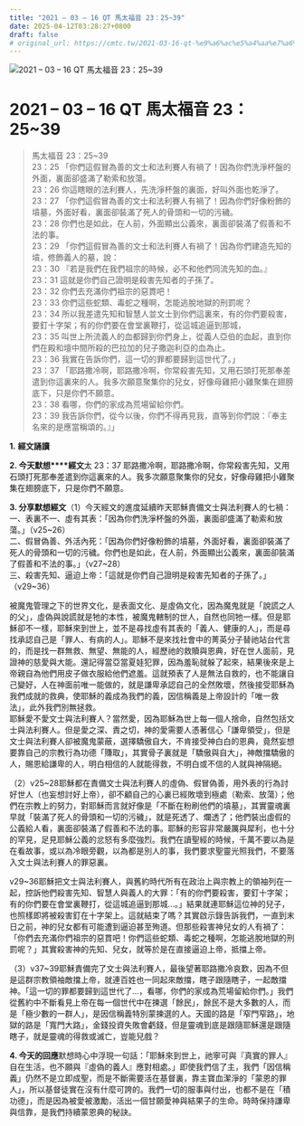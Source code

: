 ```yaml
---
title: "2021 – 03 – 16 QT 馬太福音 23：25~39"
date: 2025-04-12T03:28:27+0800
draft: false
# original_url: https://cmtc.tw/2021-03-16-qt-%e9%a6%ac%e5%a4%aa%e7%a6%8f%e9%9f%b3-23%ef%bc%9a2539
---
```


![2021 – 03 – 16 QT 馬太福音 23：25\~39](/images/qt.jpg   "2021 – 03 – 16 QT 馬太福音 23：25\~39")

# 2021 – 03 – 16 QT 馬太福音 23：25\~39

> 馬太福音 23：25\~39  
> 23：25 「你們這假冒為善的文士和法利賽人有禍了！因為你們洗淨杯盤的外面，裏面卻盛滿了勒索和放蕩。  
> 23：26 你這瞎眼的法利賽人，先洗淨杯盤的裏面，好叫外面也乾淨了。  
> 23：27 「你們這假冒為善的文士和法利賽人有禍了！因為你們好像粉飾的墳墓，外面好看，裏面卻裝滿了死人的骨頭和一切的污穢。  
> 23：28 你們也是如此，在人前，外面顯出公義來，裏面卻裝滿了假善和不法的事。  
> 23：29 「你們這假冒為善的文士和法利賽人有禍了！因為你們建造先知的墳，修飾義人的墓，說：  
> 23：30 『若是我們在我們祖宗的時候，必不和他們同流先知的血。』  
> 23：31 這就是你們自己證明是殺害先知者的子孫了。  
> 23：32 你們去充滿你們祖宗的惡貫吧！  
> 23：33 你們這些蛇類、毒蛇之種啊，怎能逃脫地獄的刑罰呢？  
> 23：34 所以我差遣先知和智慧人並文士到你們這裏來，有的你們要殺害，要釘十字架；有的你們要在會堂裏鞭打，從這城追逼到那城，  
> 23：35 叫世上所流義人的血都歸到你們身上，從義人亞伯的血起，直到你們在殿和壇中間所殺的巴拉加的兒子撒迦利亞的血為止。  
> 23：36 我實在告訴你們，這一切的罪都要歸到這世代了。」  
> 23：37 「耶路撒冷啊，耶路撒冷啊，你常殺害先知，又用石頭打死那奉差遣到你這裏來的人。我多次願意聚集你的兒女，好像母雞把小雞聚集在翅膀底下，只是你們不願意。  
> 23：38 看哪，你們的家成為荒場留給你們。  
> 23：39 我告訴你們，從今以後，你們不得再見我，直等到你們說：『奉主名來的是應當稱頌的。』」

**1.** **經文誦讀**

**2. 今天默想****經文**太 23：37 耶路撒冷啊，耶路撒冷啊，你常殺害先知，又用石頭打死那奉差遣到你這裏來的人。我多次願意聚集你的兒女，好像母雞把小雞聚集在翅膀底下，只是你們不願意。

**3. 分享默想經文**（1）今天經文的進度延續昨天耶穌責備文士與法利賽人的七禍：  
一、表裏不一、虛有其表：「因為你們洗淨杯盤的外面，裏面卻盛滿了勒索和放蕩。」（v25\~26）  
二、假冒偽善、外活內死：「因為你們好像粉飾的墳墓，外面好看，裏面卻裝滿了死人的骨頭和一切的污穢。你們也是如此，在人前，外面顯出公義來，裏面卻裝滿了假善和不法的事。」（v27\~28）  
三、殺害先知、逼迫上帝：「這就是你們自己證明是殺害先知者的子孫了。」（v29\~36）

被魔鬼管理之下的世界文化，是表面文化、是虛偽文化，因為魔鬼就是「說謊之人的父」，虛偽與說謊就是牠的本性，被魔鬼轄制的世人，自然也同牠一樣。但是耶穌卻不一樣，耶穌來到世上，並不是尋找虛有其表的「義人、健康的人」，而是尋找承認自己是「罪人、有病的人」。耶穌不是來找社會中的菁英分子替祂站台代言的，而是找一群無救、無望、無能的人，經歷祂的救贖與恩典，好在世人面前，見證神的慈愛與大能。還記得當亞當夏娃犯罪，因為羞恥就躲了起來，結果後來是上帝親自為他們用皮子做衣服給他們遮羞。這就預表了人是無法自救的，也不能讓自己變好，人在神面前唯一能做的，就是謙卑承認自己的全然敗壞，然後接受耶穌為我們成就的救典，使耶穌的義成為我們的義，因信稱義是上帝設計的「唯一救法」，此外我們別無拯救。  
耶穌愛不愛文士與法利賽人？當然愛，因為耶穌為世上每一個人捨命，自然包括文士與法利賽人。但是愛之深、責之切，神的愛需要人憑著信心「謙卑領受」，但是文士與法利賽人卻被魔鬼蒙蔽，選擇驕傲自大，不肯接受神白白的恩典，竟然妄想要靠自己的宗教行為功德「賺取」，其實骨子裏就是「驕傲與自大」，神敵擋驕傲的人，賜恩給謙卑的人，明白相信的人就能得救，不明白或不信的人就與神隔絕。

（2）v25\~28耶穌都在責備文士與法利賽人的虛偽、假冒偽善，用外表的行為討好世人（也妄想討好上帝），卻不顧自己的心裏已經敗壞到極處（勒索、放蕩）；他們在宗教上的努力，對耶穌而言就好像是「不斷在粉刷他們的墳墓」，其實靈魂裏早就「裝滿了死人的骨頭和一切的污穢」，就是死透了、爛透了；他們裝出虛假的公義給人看，裏面卻裝滿了假善和不法的事。耶穌的形容非常嚴厲與犀利，也十分的罕見，足見耶穌公義的忿怒有多麼強烈。我們在讀聖經的時候，千萬不要以為是在看故事，或以為冷眼旁觀，以為都是別人的事，我們要求聖靈光照我們，不要落入文士與法利賽人的罪惡裏。

v29\~36耶穌把文士與法利賽人，與舊約時代所有在政治上與宗教上的領袖列在一起，控訴他們殺害先知、智慧人與義人的大罪：「有的你們要殺害，要釘十字架；有的你們要在會堂裏鞭打，從這城追逼到那城…。」結果就連耶穌這位神的兒子，也照樣即將被殺害釘在十字架上。這就結束了嗎？其實啟示錄告訴我們，一直到末日之前，神的兒女都有可能遭到逼迫甚至殉道。但那些殺害神兒女的人有禍了：「你們去充滿你們祖宗的惡貫吧！你們這些蛇類、毒蛇之種啊，怎能逃脫地獄的刑罰呢？」其實殺害神的先知、兒女，就等於是在直接逼迫上帝，抵擋上帝。

（3）v37\~39耶穌責備完了文士與法利賽人，最後望著耶路撒冷哀歎，因為不但是這群宗教領袖敵擋上帝，就連百姓也一同起來敵擋，瞎子跟隨瞎子，一起敵擋神。「這一切的罪都要歸到這世代了…，看哪，你們的家成為荒場留給你們。」我們從舊約中不斷看見上帝在每一個世代中在揀選「餘民」，餘民不是大多數的人，而是「極少數的一群人」，是因信稱義特別蒙揀選的人。天國的路是「窄門窄路」，地獄的路是「寬門大路」，金錢投資失敗會虧錢，但是靈魂到底是跟隨耶穌還是跟隨瞎子，就是靈魂的得救或滅亡，豈能兒戲？

**4. 今天的回應**默想時心中浮現一句話：「耶穌來到世上，祂寧可與『真實的罪人』自在生活，也不願與『虛偽的義人』應對相處。」即使我們信了主，我們「因信稱義」仍然不是立即成聖，而是不斷需要活在基督裏，靠主寶血潔淨的「蒙恩的罪人」，所以基督徒實在沒有什麼可誇的。我們一切的服事與付出，也都不是在「積功德」，而是因為被愛被激勵，活出一個甘願愛神與結果子的生命。時時保持謙卑與信靠，是我們持續蒙恩典的秘訣。